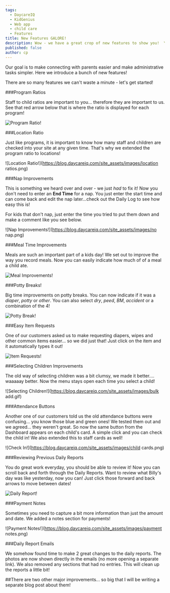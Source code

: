 ```yaml
---
tags:
  - DaycareIQ
  - KidGenius
  - Web app
  - child care
  - Features
title: New Features GALORE!
description: Wow - we have a great crop of new features to show you!  You will be amazed!
published: false
author: cp
---
```

Our goal is to make connecting with parents easier and make administrative tasks simpler.  Here we introduce a bunch of new features!

There are so many features we can't waste a minute - let's get started! 

###Program Ratios

Staff to child ratios are important to you... therefore they are important to us.  See that red arrow below that is where the ratio is displayed for each program!

![Program Ratio!](https://blog.daycareiq.com/site_assets/images/ratios.png)

###Location Ratio

Just like programs, it is important to know how many staff and children are checked into your site at any given time.  That's why we extended the program ratio to locations!

![Location Ratio!](https://blog.daycareiq.com/site_assets/images/location ratios.png)

###Nap Improvements

This is something we heard over and over - we just *had* to fix it!  Now you don't need to enter an **End Time** for a nap.  You just enter the start time and can come back and edit the nap later...check out the Daily Log to see how easy this is!

For kids that don't nap, just enter the time you tried to put them down and make a comment like you see below.

![Nap Improvements!](https://blog.daycareiq.com/site_assets/images/no nap.png)

###Meal Time Improvements

Meals are such an important part of a kids day!  We set out to improve the way you record meals.  Now you can easily indicate how much of of a meal a child ate.

![Meal Improvements!](https://blog.daycareiq.com/site_assets/images/meal.png)

###Potty Breaks!

Big time improvements on potty breaks.  You can now indicate if it was a *diaper*, *potty* or *other*.  You can also select *dry*, *peed*, *BM*, *accident* or a combination of the 4!

![Potty Break!](https://blog.daycareiq.com/site_assets/images/potty_break.gif)

###Easy Item Requests

One of our customers asked us to make requesting diapers, wipes and other common items easier... so we did just that!  Just click on the item and it automatically types it out! 

![Item Requests!](https://blog.daycareiq.com/site_assets/images/quick_requests.gif)

###Selecting Children Improvements

The old way of selecting children was a bit clumsy, we made it better.... waaaaay better.  Now the menu stays open each time you select a child!

![Selecting Children!](https://blog.daycareiq.com/site_assets/images/bulk add.gif)

###Attendance Buttons

Another one of our customers told us the old attendance buttons were confusing... you know those blue and green ones!  We tested them out and we agreed... they weren't great.  So now the same button from the Dashboard appears on each child's card.  A simple click and you can check the child in!  We also extended this to staff cards as well!

![Check In!](https://blog.daycareiq.com/site_assets/images/child cards.png)

###Reviewing Previous Daily Reports

You do great work everyday, you should be able to review it!  Now you can scroll back and forth through the Daily Reports.  Want to review what Billy's day was like yesterday, now you can!  Just click those forward and back arrows to move between dates!

![Daily Report!](https://blog.daycareiq.com/site_assets/images/daily_report.gif)

###Payment Notes

Sometimes you need to capture a bit more information than just the amount and date.  We added a notes section for payments!

![Payment Notes!](https://blog.daycareiq.com/site_assets/images/payment notes.png)

###Daily Report Emails

We somehow found time to make 2 great changes to the daily reports.  The photos are now shown directly in the emails (no more opening a separate link).  We also removed any sections that had no entries.  This will clean up the reports a little bit!

##There are two other major improvements... so big that I will be writing a separate blog post about them!
